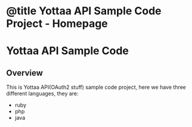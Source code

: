 # @title Yottaa API Sample Code Project - Homepage

Yottaa API Sample Code
==

Overview
--

This is Yottaa API(OAuth2 stuff) sample code project, here we have three different languages, they are:  

* ruby
* php
* java

